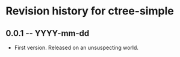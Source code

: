 # Revision history for ctree-simple

## 0.0.1  -- YYYY-mm-dd

* First version. Released on an unsuspecting world.
